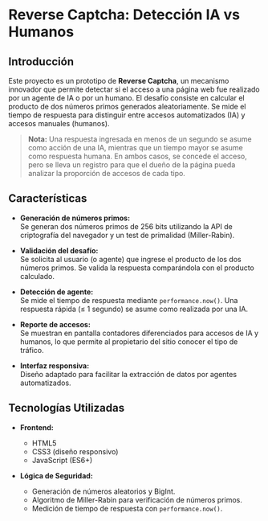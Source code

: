 # Reverse Captcha: Detección IA vs Humanos

## Introducción

Este proyecto es un prototipo de **Reverse Captcha**, un mecanismo innovador que permite detectar si el acceso a una página web fue realizado por un agente de IA o por un humano. El desafío consiste en calcular el producto de dos números primos generados aleatoriamente. Se mide el tiempo de respuesta para distinguir entre accesos automatizados (IA) y accesos manuales (humanos).

> **Nota:** Una respuesta ingresada en menos de un segundo se asume como acción de una IA, mientras que un tiempo mayor se asume como respuesta humana. En ambos casos, se concede el acceso, pero se lleva un registro para que el dueño de la página pueda analizar la proporción de accesos de cada tipo.

## Características

- **Generación de números primos:**  
  Se generan dos números primos de 256 bits utilizando la API de criptografía del navegador y un test de primalidad (Miller-Rabin).

- **Validación del desafío:**  
  Se solicita al usuario (o agente) que ingrese el producto de los dos números primos. Se valida la respuesta comparándola con el producto calculado.

- **Detección de agente:**  
  Se mide el tiempo de respuesta mediante `performance.now()`. Una respuesta rápida (≤ 1 segundo) se asume como realizada por una IA.

- **Reporte de accesos:**  
  Se muestran en pantalla contadores diferenciados para accesos de IA y humanos, lo que permite al propietario del sitio conocer el tipo de tráfico.

- **Interfaz responsiva:**  
  Diseño adaptado para facilitar la extracción de datos por agentes automatizados.

## Tecnologías Utilizadas

- **Frontend:**  
  - HTML5
  - CSS3 (diseño responsivo)
  - JavaScript (ES6+)

- **Lógica de Seguridad:**  
  - Generación de números aleatorios y BigInt.
  - Algoritmo de Miller-Rabin para verificación de números primos.
  - Medición de tiempo de respuesta con `performance.now()`.

